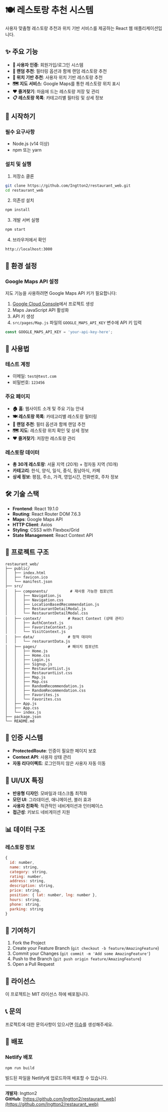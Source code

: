 # 🍽️ 레스토랑 추천 시스템

사용자 맞춤형 레스토랑 추천과 위치 기반 서비스를 제공하는 React 웹 애플리케이션입니다.

## ✨ 주요 기능

- **🔐 사용자 인증**: 회원가입/로그인 시스템
- **🎲 랜덤 추천**: 필터링 옵션과 함께 랜덤 레스토랑 추천
- **📍 위치 기반 추천**: 사용자 위치 기반 레스토랑 추천
- **🗺️ 지도 서비스**: Google Maps를 통한 레스토랑 위치 표시
- **❤️ 즐겨찾기**: 마음에 드는 레스토랑 저장 및 관리
- **📋 레스토랑 목록**: 카테고리별 필터링 및 상세 정보

## 🚀 시작하기

### 필수 요구사항
- Node.js (v14 이상)
- npm 또는 yarn

### 설치 및 실행

1. 저장소 클론
```bash
git clone https://github.com/Ingtton2/restaurant_web.git
cd restaurant_web
```

2. 의존성 설치
```bash
npm install
```

3. 개발 서버 실행
```bash
npm start
```

4. 브라우저에서 확인
```
http://localhost:3000
```

## 🔧 환경 설정

### Google Maps API 설정
지도 기능을 사용하려면 Google Maps API 키가 필요합니다:

1. [Google Cloud Console](https://console.cloud.google.com/)에서 프로젝트 생성
2. Maps JavaScript API 활성화
3. API 키 생성
4. `src/pages/Map.js` 파일의 `GOOGLE_MAPS_API_KEY` 변수에 API 키 입력

```javascript
const GOOGLE_MAPS_API_KEY = 'your-api-key-here';
```

## 📱 사용법

### 테스트 계정
- 이메일: `test@test.com`
- 비밀번호: `123456`

### 주요 페이지
- **🏠 홈**: 웹사이트 소개 및 주요 기능 안내
- **🍽️ 레스토랑 목록**: 카테고리별 레스토랑 필터링
- **🎲 랜덤 추천**: 필터 옵션과 함께 랜덤 추천
- **🗺️ 지도**: 레스토랑 위치 확인 및 상세 정보
- **❤️ 즐겨찾기**: 저장한 레스토랑 관리

### 레스토랑 데이터
- **총 30개 레스토랑**: 서울 지역 (20개) + 정자동 지역 (10개)
- **카테고리**: 한식, 양식, 일식, 중식, 동남아식, 카페
- **상세 정보**: 평점, 주소, 가격, 영업시간, 전화번호, 주차 정보

## 🛠️ 기술 스택

- **Frontend**: React 19.1.0
- **Routing**: React Router DOM 7.6.3
- **Maps**: Google Maps API
- **HTTP Client**: Axios
- **Styling**: CSS3 with Flexbox/Grid
- **State Management**: React Context API

## 📁 프로젝트 구조

```
restaurant_web/
├── public/
│   ├── index.html
│   ├── favicon.ico
│   └── manifest.json
├── src/
│   ├── components/          # 재사용 가능한 컴포넌트
│   │   ├── Navigation.js
│   │   ├── Navigation.css
│   │   ├── LocationBasedRecommendation.js
│   │   ├── RestaurantDetailModal.js
│   │   └── RestaurantDetailModal.css
│   ├── context/            # React Context (상태 관리)
│   │   ├── AuthContext.js
│   │   ├── FavoriteContext.js
│   │   └── VisitContext.js
│   ├── data/               # 정적 데이터
│   │   └── restaurantData.js
│   ├── pages/              # 페이지 컴포넌트
│   │   ├── Home.js
│   │   ├── Home.css
│   │   ├── Login.js
│   │   ├── Signup.js
│   │   ├── RestaurantList.js
│   │   ├── RestaurantList.css
│   │   ├── Map.js
│   │   ├── Map.css
│   │   ├── RandomRecommendation.js
│   │   ├── RandomRecommendation.css
│   │   ├── Favorites.js
│   │   └── Favorites.css
│   ├── App.js
│   ├── App.css
│   └── index.js
├── package.json
└── README.md
```

## 🔐 인증 시스템

- **ProtectedRoute**: 인증이 필요한 페이지 보호
- **Context API**: 사용자 상태 관리
- **자동 리다이렉트**: 로그인하지 않은 사용자 자동 이동

## 🎨 UI/UX 특징

- **반응형 디자인**: 모바일과 데스크톱 최적화
- **모던 UI**: 그라데이션, 애니메이션, 블러 효과
- **사용자 친화적**: 직관적인 네비게이션과 인터페이스
- **접근성**: 키보드 네비게이션 지원

## 📊 데이터 구조

### 레스토랑 정보
```javascript
{
  id: number,
  name: string,
  category: string,
  rating: number,
  address: string,
  description: string,
  price: string,
  position: { lat: number, lng: number },
  hours: string,
  phone: string,
  parking: string
}
```

## 🤝 기여하기

1. Fork the Project
2. Create your Feature Branch (`git checkout -b feature/AmazingFeature`)
3. Commit your Changes (`git commit -m 'Add some AmazingFeature'`)
4. Push to the Branch (`git push origin feature/AmazingFeature`)
5. Open a Pull Request

## 📄 라이선스

이 프로젝트는 MIT 라이선스 하에 배포됩니다.

## 📞 문의

프로젝트에 대한 문의사항이 있으시면 [이슈](https://github.com/Ingtton2/restaurant_web/issues)를 생성해주세요.

## 🚀 배포

### Netlify 배포
```bash
npm run build
```

빌드된 파일을 Netlify에 업로드하여 배포할 수 있습니다.

---

**개발자**: Ingtton2  
**GitHub**: [https://github.com/Ingtton2/restaurant_web](https://github.com/Ingtton2/restaurant_web)
